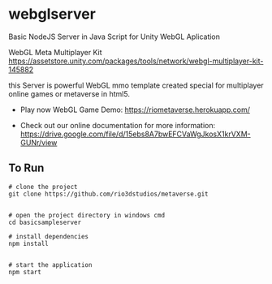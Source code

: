 # webglserver
Basic NodeJS Server in Java Script for Unity WebGL Aplication

WebGL Meta Multiplayer Kit
https://assetstore.unity.com/packages/tools/network/webgl-multiplayer-kit-145882

this Server is powerful WebGL mmo template created special for multiplayer online games or metaverse in html5. 
 
* Play now WebGL Game Demo: 
 https://riometaverse.herokuapp.com/

* Check out our online documentation for more information:
 https://drive.google.com/file/d/15ebs8A7bwEFCVaWgJkosX1krVXM-GUNr/view
 
 
## To Run


```
# clone the project
git clone https://github.com/rio3dstudios/metaverse.git


# open the project directory in windows cmd
cd basicsampleserver

# install dependencies
npm install


# start the application
npm start

```
